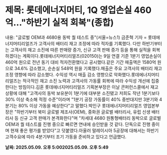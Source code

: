 # **제목: 롯데에너지머티, 1Q 영업손실 460억…"하반기 실적 회복"(종합)**

  내용: "글로벌 OEM과 4680용 동박 퀄 테스트 중"(서울=뉴스1) 금준혁 기자 = 롯데에너지머티리얼즈가 고객사의 배터리 재고 조정에 따라 적자를 기록했다. 다만 하반기부터는 고객사의 재고 소진에 따른 판매량 증가, 신규 고객 판매 증가 등을 통해 실적을 회복하겠다는 계획이다.롯데에너지머티리얼즈(020150)는 9일 연결 기준 1분기 영업손실이 460억 원으로 전년 동기 대비 적자전환했다고 공시했다.같은 기간 매출액은 1580억 원으로 34.6% 감소했고, 순손실 548억 원을 기록했다.매출은 주요 고객사의 배터리 재고 조정 영향에 따라 감소했다. 수익성 역시 매출 감소 영향으로 악화했다.롯데에너지머티리얼즈는 적극적인 재고 소진 노력과 고객사의 가동률 회복에 따라 수익성 개선에 집중한다는 방침이다.김훈 롯데에너지머티리얼즈 기획본부장은 이날 콘퍼런스콜에서 재고 상황에 대해 "고객사의 동박 보유분이 1분기에 대부분 소진됐고 저희도 작년 1분기보다 30% 이상 축소해 적정 수준"이라며 "1분기 공장 가동률이 40% 중반대지만 3분기와 4분기는 80% 이상 가동을 예상한다"고 말했다.박인구 롯데에너지머티리얼즈 영업본부장은 "하반기부터 북미 글로벌 제조사(OEM), 중화권 글로벌 배터리사, 유럽 신생 배터리사 등 신규 고객 판매가 본격화한다"며 "차세대 4680 원통형배터리 동박으로 글로벌 OEM과 퀄 테스트를 진행 중으로 빠르면 연내에 승인받을 것 같다. 단독으로 진행 중이며 현재 좋은 평가를 받았다"고 덧붙였다.아울러 말레이시아 5공장에 대해서는 하반기 고객수요에 따라 4분기부터 조기 가동을 준비하고 있다고 언급했다.

  **날짜: 2025.05.09. 오후 5:002025.05.09. 오후 5:49**